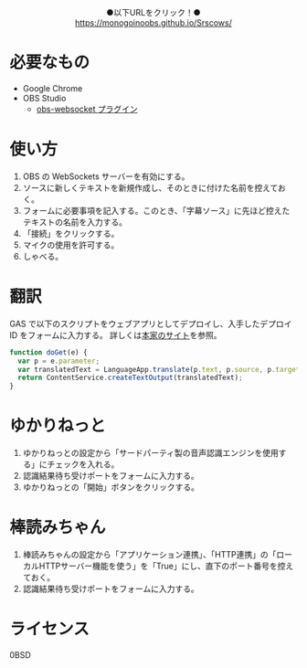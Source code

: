 <p align="center">
  ●以下URLをクリック！●<br>
  <a href="https://monogoinoobs.github.io/Srscows/">https://monogoinoobs.github.io/Srscows/</a>
</p>

# 必要なもの
* Google Chrome
* OBS Studio
  * [obs-websocket プラグイン](https://github.com/Palakis/obs-websocket)

# 使い方
1. OBS の WebSockets サーバーを有効にする。
2. ソースに新しくテキストを新規作成し、そのときに付けた名前を控えておく。
3. フォームに必要事項を記入する。このとき、「字幕ソース」に先ほど控えたテキストの名前を入力する。
4. 「接続」をクリックする。
5. マイクの使用を許可する。
6. しゃべる。

# 翻訳
GAS で以下のスクリプトをウェブアプリとしてデプロイし、入手したデプロイ ID をフォームに入力する。
詳しくは[本家のサイト](http://www.sayonari.com/trans_asr/asr.html)を参照。
```javascript
function doGet(e) {
  var p = e.parameter;
  var translatedText = LanguageApp.translate(p.text, p.source, p.target);
  return ContentService.createTextOutput(translatedText);
}
```

# ゆかりねっと
1. ゆかりねっとの設定から「サードパーティ製の音声認識エンジンを使用する」にチェックを入れる。
2. 認識結果待ち受けポートをフォームに入力する。
3. ゆかりねっとの「開始」ボタンをクリックする。

# 棒読みちゃん
1. 棒読みちゃんの設定から「アプリケーション連携」、「HTTP連携」の「ローカルHTTPサーバー機能を使う」を「True」にし、直下のポート番号を控えておく。
2. 認識結果待ち受けポートをフォームに入力する。

# ライセンス
0BSD
